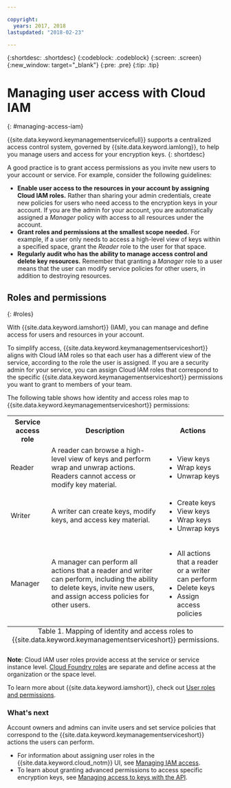 ```yaml
---

copyright:
  years: 2017, 2018
lastupdated: "2018-02-23"

---
```


{:shortdesc: .shortdesc}
{:codeblock: .codeblock}
{:screen: .screen}
{:new_window: target="_blank"}
{:pre: .pre}
{:tip: .tip}

# Managing user access with Cloud IAM
{: #managing-access-iam}

{{site.data.keyword.keymanagementservicefull}} supports a centralized access control system, governed by {{site.data.keyword.iamlong}}, to help you manage users and access for your encryption keys.
{: shortdesc}

A good practice is to grant access permissions as you invite new users to your account or service. For example, consider the following guidelines:

- **Enable user access to the resources in your account by assigning Cloud IAM roles.**
    Rather than sharing your admin credentials, create new policies for users who need access to the encryption keys in your account. If you are the admin for your account, you are automatically assigned a _Manager_ policy with access to all resources under the account.
- **Grant roles and permissions at the smallest scope needed.**
    For example, if a user only needs to access a high-level view of keys within a specified space, grant the _Reader_ role to the user for that space.
- **Regularly audit who has the ability to manage access control and delete key resources.**
    Remember that granting a _Manager_ role to a user means that the user can modify service policies for other users, in addition to destroying resources.

## Roles and permissions
{: #roles}

With {{site.data.keyword.iamshort}} (IAM), you can manage and define access for users and resources in your account.

To simplify access, {{site.data.keyword.keymanagementserviceshort}} aligns with Cloud IAM roles so that each user has a different view of the service, according to the role the user is assigned. If you are a security admin for your service, you can assign Cloud IAM roles that correspond to the specific {{site.data.keyword.keymanagementserviceshort}} permissions you want to grant to members of your team.

The following table shows how identity and access roles map to {{site.data.keyword.keymanagementserviceshort}} permissions:
<table>
  <tr>
    <th>Service access role</th>
    <th>Description</th>
    <th>Actions</th>
  </tr>
  <tr>
    <td>Reader</td>
    <td>A reader can browse a high-level view of keys and perform wrap and unwrap actions. Readers cannot access or modify key material.</td>
    <td>
      <ul>
        <li>View keys</li>
        <li>Wrap keys</li>
        <li>Unwrap keys</li>
      </ul>
    </td>
  </tr>
  <tr>
    <td>Writer</td>
    <td>A writer can create keys, modify keys, and access key material.</td>
    <td>
      <ul>
        <li>Create keys</li>
        <li>View keys</li>
        <li>Wrap keys</li>
        <li>Unwrap keys</li>
      </ul>
    </td>
  </tr>
  <tr>
    <td>Manager</td>
    <td>A manager can perform all actions that a reader and writer can perform, including the ability to delete keys, invite new users, and assign access policies for other users.</td>
    <td>
      <ul>
        <li>All actions that a reader or a writer can perform</li>
        <li>Delete keys</li>
        <li>Assign access policies</li>
      </ul>
    </td>
  </tr>
  <caption style="caption-side:bottom;">Table 1. Mapping of identity and access roles to {{site.data.keyword.keymanagementserviceshort}} permissions.</caption>
</table>

**Note**: Cloud IAM user roles provide access at the service or service instance level. [Cloud Foundry roles](/docs/iam/users_roles.html#cfroles) are separate and define access at the organization or the space level.

To learn more about {{site.data.keyword.iamshort}}, check out [User roles and permissions](/docs/iam/users_roles.html#iamusermanpol).

### What's next

Account owners and admins can invite users and set service policies that correspond to the {{site.data.keyword.keymanagementserviceshort}} actions the users can perform.

- For information about assigning user roles in the {{site.data.keyword.cloud_notm}} UI, see [Managing IAM access](/docs/iam/iamusermanage.html#iamusermanage).
- To learn about granting advanced permissions to access specific encryption keys, see [Managing access to keys with the API](/docs/services/keymgmt/keyprotect_manage_access_api.html).
